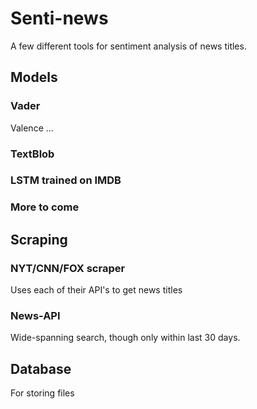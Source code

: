 # Senti-news

A few different tools for sentiment analysis of news titles.

## Models
### Vader
Valence ...
### TextBlob
### LSTM trained on IMDB
### More to come

## Scraping
### NYT/CNN/FOX scraper
Uses each of their API's to get news titles
### News-API 
Wide-spanning search, though only within last 30 days.

## Database
For storing files